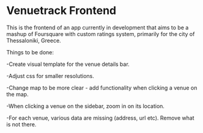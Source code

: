 # Venuetrack Frontend

This is the frontend of an app currently in development that aims to be a mashup of Foursquare with custom ratings system, primarily for the city of Thessaloniki, Greece.

Things to be done:

-Create visual template for the venue details bar.

-Adjust css for smaller resolutions.

-Change map to be more clear - add functionality when clicking a venue on the map.

-When clicking a venue on the sidebar, zoom in on its location.

-For each venue, various data are missing (address, url etc). Remove what is not there.

